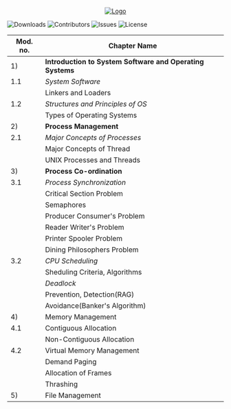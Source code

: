 <br/>
<p align="center">
  <a href="https://github.com/Dare-marvel/Operating-Systems">
    <img src="https://raw.githubusercontent.com/Dare-marvel/Operating-Systems/main/Images/Operating%20Systems.png" alt="Logo">
  </a>
</p>

![Downloads](https://img.shields.io/github/downloads/Dare-marvel/Operating-Systems/total) ![Contributors](https://img.shields.io/github/contributors/Dare-marvel/Operating-Systems?color=dark-green) ![Issues](https://img.shields.io/github/issues/Dare-marvel/Operating-Systems) ![License](https://img.shields.io/github/license/Dare-marvel/Operating-Systems) 


|Mod. no.| Chapter Name |
|----|-----|
|1)   |  **Introduction to System Software and Operating Systems** |
| 1.1 | _System Software_ |
|     | Linkers and Loaders |
| 1.2 | _Structures and Principles of OS_ |
|     | Types of Operating Systems |
|2)   | **Process Management** |
| 2.1 | _Major Concepts of Processes_ |
|     | Major Concepts of Thread |
|     | UNIX Processes and Threads |
|3)   | **Process Co-ordination** |
| 3.1 | _Process Synchronization_ |
|     | Critical Section Problem |
|     | Semaphores |
|     | Producer Consumer's Problem|
|     | Reader Writer's Problem |
|     | Printer Spooler Problem |
|     | Dining Philosophers Problem |
| 3.2 | _CPU Scheduling_ |
|     | Sheduling Criteria, Algorithms |
|     | _Deadlock_ |
|     | Prevention, Detection(RAG) |
|     | Avoidance(Banker's Algorithm) |
|4)   | Memory Management |
| 4.1 | Contiguous Allocation |
|     | Non-Contiguous Allocation  |
| 4.2 | Virtual Memory Management |
|     | Demand Paging |
|     | Allocation of Frames|
|     | Thrashing |
|5)   | File Management |
